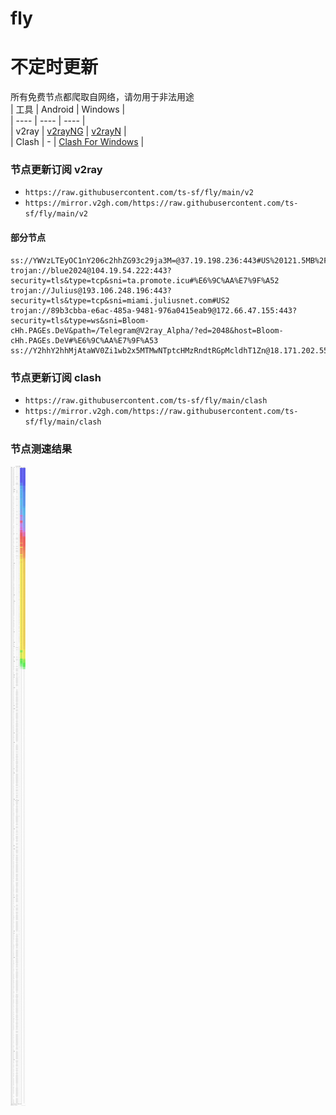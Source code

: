 # fly
# 不定时更新
所有免费节点都爬取自网络，请勿用于非法用途  
|  工具  | Android  | Windows  |  
|  ----  | ----   | ----  |  
| v2ray  | [v2rayNG](https://github.com/2dust/v2rayNG/releases) | [v2rayN](https://github.com/2dust/v2rayN/releases) |  
| Clash  | - | [Clash For Windows](https://github.com/2dust/clashN/releases) | 
  
### 节点更新订阅  v2ray
- `https://raw.githubusercontent.com/ts-sf/fly/main/v2`  
- `https://mirror.v2gh.com/https://raw.githubusercontent.com/ts-sf/fly/main/v2`  

#### 部分节点  
``` 
ss://YWVzLTEyOC1nY206c2hhZG93c29ja3M=@37.19.198.236:443#US%20121.5MB%2Fs
trojan://blue2024@104.19.54.222:443?security=tls&type=tcp&sni=ta.promote.icu#%E6%9C%AA%E7%9F%A52
trojan://Julius@193.106.248.196:443?security=tls&type=tcp&sni=miami.juliusnet.com#US2
trojan://89b3cbba-e6ac-485a-9481-976a0415eab9@172.66.47.155:443?security=tls&type=ws&sni=Bloom-cHh.PAGEs.DeV&path=/Telegram@V2ray_Alpha/?ed=2048&host=Bloom-cHh.PAGEs.DeV#%E6%9C%AA%E7%9F%A53
ss://Y2hhY2hhMjAtaWV0Zi1wb2x5MTMwNTptcHMzRndtRGpMcldhT1Zn@18.171.202.55:443#%E6%9C%AA%E7%9F%A54
```
### 节点更新订阅  clash
- `https://raw.githubusercontent.com/ts-sf/fly/main/clash`  
- `https://mirror.v2gh.com/https://raw.githubusercontent.com/ts-sf/fly/main/clash`  

### 节点测速结果
![image](traffic.png)
